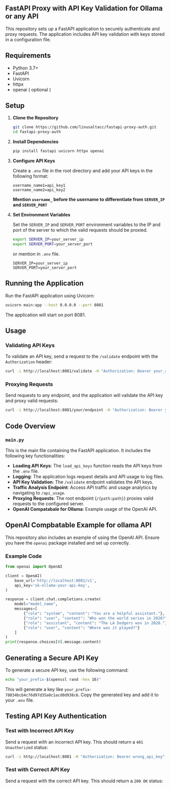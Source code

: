 ## FastAPI Proxy with API Key Validation for Ollama or any API

This repository sets up a FastAPI application to securely authenticate and proxy requests. The application includes API key validation with keys stored in a configuration file.


## Requirements

- Python 3.7+
- FastAPI
- Uvicorn
- httpx
- openai ( optional )

## Setup

1. **Clone the Repository**

    ```bash
    git clone https://github.com/linusaltacc/fastapi-proxy-auth.git
    cd fastapi-proxy-auth
    ```

2. **Install Dependencies**

    ```bash
    pip install fastapi uvicorn httpx openai
    ```

3. **Configure API Keys**

    Create a `.env` file in the root directory and add your API keys in the following format:

    ```
    username_name1=api_key1
    username_name2=api_key2
    ```
    **Mention `username_` before the username to differentiate from `SERVER_IP` and `SERVER_PORT`**

4. **Set Environment Variables**

    Set the `SERVER_IP` and `SERVER_PORT` environment variables to the IP and port of the server to which the valid requests should be proxied.

    ```bash
    export SERVER_IP=your_server_ip
    export SERVER_PORT=your_server_port
    ```
    or mention in `.env` file.
    ```
    SERVER_IP=your_server_ip
    SERVER_PORT=your_server_port
    ```

## Running the Application

Run the FastAPI application using Uvicorn:

```bash
uvicorn main:app --host 0.0.0.0 --port 8081
```

The application will start on port 8081.

## Usage

### Validating API Keys

To validate an API key, send a request to the `/validate` endpoint with the `Authorization` header:

```bash
curl -i http://localhost:8081/validate -H "Authorization: Bearer your_api_key"
```

### Proxying Requests

Send requests to any endpoint, and the application will validate the API key and proxy valid requests:

```bash
curl -i http://localhost:8081/your/endpoint -H "Authorization: Bearer your_api_key"
```

## Code Overview

### `main.py`

This is the main file containing the FastAPI application. It includes the following key functionalities:

- **Loading API Keys**: The `load_api_keys` function reads the API keys from the `.env` file.
- **Logging**: The application logs request details and API usage to log files.
- **API Key Validation**: The `/validate` endpoint validates the API keys.
- **Traffic Analysis Endpoint**: Access API traffic and usage analytics by navigating to `/api_usage`. 
- **Proxying Requests**: The root endpoint (`/{path:path}`) proxies valid requests to the configured server.
- **OpenAI Compatabale for Ollama**: Example usage of the OpenAI API.

## OpenAI Compbatable Example for ollama API

This repository also includes an example of using the OpenAI API. Ensure you have the `openai` package installed and set up correctly.

### Example Code

```python
from openai import OpenAI

client = OpenAI(
    base_url='http://localhost:8081/v1',
    api_key='sk-ollama-your-api-key',
)

response = client.chat.completions.create(
    model="model_name",
    messages=[
        {"role": "system", "content": "You are a helpful assistant."},
        {"role": "user", "content": "Who won the world series in 2020?"},
        {"role": "assistant", "content": "The LA Dodgers won in 2020."},
        {"role": "user", "content": "Where was it played?"}
    ]
)
print(response.choices[0].message.content)
```

## Generating a Secure API Key

To generate a secure API key, use the following command:

```bash
echo "your_prefix-$(openssl rand -hex 16)"
```

This will generate a key like `your_prefix-78834bcb4c76d97d35a0c1acd0d938c6`. Copy the generated key and add it to your `.env` file.

## Testing API Key Authentication

### Test with Incorrect API Key

Send a request with an incorrect API key. This should return a `401 Unauthorized` status:

```bash
curl -i http://localhost:8081 -H "Authorization: Bearer wrong_api_key"
```

### Test with Correct API Key

Send a request with the correct API key. This should return a `200 OK` status:

